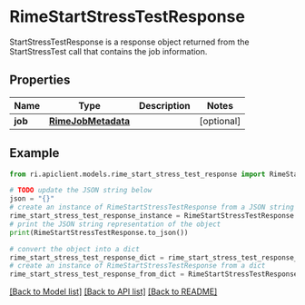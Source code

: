 # RimeStartStressTestResponse

StartStressTestResponse is a response object returned from the StartStressTest call that contains the job information.

## Properties

Name | Type | Description | Notes
------------ | ------------- | ------------- | -------------
**job** | [**RimeJobMetadata**](RimeJobMetadata.md) |  | [optional] 

## Example

```python
from ri.apiclient.models.rime_start_stress_test_response import RimeStartStressTestResponse

# TODO update the JSON string below
json = "{}"
# create an instance of RimeStartStressTestResponse from a JSON string
rime_start_stress_test_response_instance = RimeStartStressTestResponse.from_json(json)
# print the JSON string representation of the object
print(RimeStartStressTestResponse.to_json())

# convert the object into a dict
rime_start_stress_test_response_dict = rime_start_stress_test_response_instance.to_dict()
# create an instance of RimeStartStressTestResponse from a dict
rime_start_stress_test_response_from_dict = RimeStartStressTestResponse.from_dict(rime_start_stress_test_response_dict)
```
[[Back to Model list]](../README.md#documentation-for-models) [[Back to API list]](../README.md#documentation-for-api-endpoints) [[Back to README]](../README.md)

